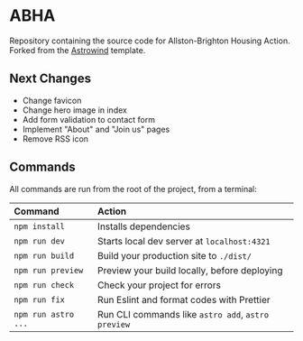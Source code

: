 # ABHA

Repository containing the source code for Allston-Brighton Housing Action. Forked from the [Astrowind](https://github.com/onwidget/astrowind) template.

## Next Changes
- Change favicon
- Change hero image in index
- Add form validation to contact form
- Implement "About" and "Join us" pages
- Remove RSS icon

## Commands

All commands are run from the root of the project, from a terminal:

| Command             | Action                                             |
| :------------------ | :------------------------------------------------- |
| `npm install`       | Installs dependencies                              |
| `npm run dev`       | Starts local dev server at `localhost:4321`        |
| `npm run build`     | Build your production site to `./dist/`            |
| `npm run preview`   | Preview your build locally, before deploying       |
| `npm run check`     | Check your project for errors                      |
| `npm run fix`       | Run Eslint and format codes with Prettier          |
| `npm run astro ...` | Run CLI commands like `astro add`, `astro preview` |

